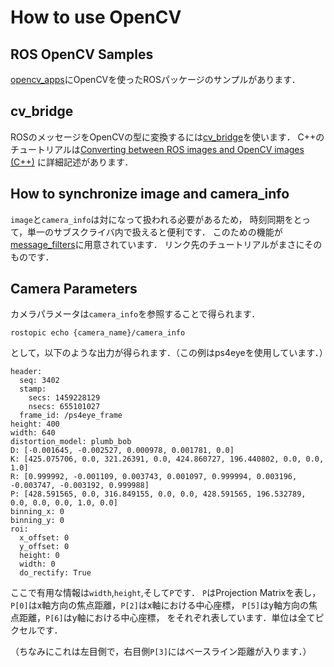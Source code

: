 # How to use OpenCV

## ROS OpenCV Samples

[opencv_apps]にOpenCVを使ったROSパッケージのサンプルがあります．

## cv_bridge

ROSのメッセージをOpenCVの型に変換するには[cv_bridge]を使います．
C++のチュートリアルは[Converting between ROS images and OpenCV images (C++)]
に詳細記述があります．

## How to synchronize image and camera_info

`image`と`camera_info`は対になって扱われる必要があるため，
時刻同期をとって，単一のサブスクライバ内で扱えると便利です．
このための機能が[message_filters]に用意されています．
リンク先のチュートリアルがまさにそのものです．

## Camera Parameters

カメラパラメータは`camera_info`を参照することで得られます．

```
rostopic echo {camera_name}/camera_info
```

として，以下のような出力が得られます．（この例はps4eyeを使用しています．）

```
header:
  seq: 3402
  stamp:
    secs: 1459228129
    nsecs: 655101027
  frame_id: /ps4eye_frame
height: 400
width: 640
distortion_model: plumb_bob
D: [-0.001645, -0.002527, 0.000978, 0.001781, 0.0]
K: [425.075706, 0.0, 321.26391, 0.0, 424.860727, 196.440802, 0.0, 0.0, 1.0]
R: [0.999992, -0.001109, 0.003743, 0.001097, 0.999994, 0.003196, -0.003747, -0.003192, 0.999988]
P: [428.591565, 0.0, 316.849155, 0.0, 0.0, 428.591565, 196.532789, 0.0, 0.0, 0.0, 1.0, 0.0]
binning_x: 0
binning_y: 0
roi:
  x_offset: 0
  y_offset: 0
  height: 0
  width: 0
  do_rectify: True
```

ここで有用な情報は`width`,`height`,そして`P`です．
`P`はProjection Matrixを表し，
`P[0]`はx軸方向の焦点距離，`P[2]`はx軸における中心座標，
`P[5]`はy軸方向の焦点距離，`P[6]`はy軸における中心座標，
をそれぞれ表しています．単位は全てピクセルです．

（ちなみにこれは左目側で，右目側`P[3]`にはベースライン距離が入ります．）


[opencv_apps]: http://wiki.ros.org/opencv_apps
[cv_bridge]: http://wiki.ros.org/cv_bridge
[Converting between ROS images and OpenCV images (C++)]: http://wiki.ros.org/cv_bridge/Tutorials/UsingCvBridgeToConvertBetweenROSImagesAndOpenCVImages
[message_filters]: http://wiki.ros.org/message_filters
